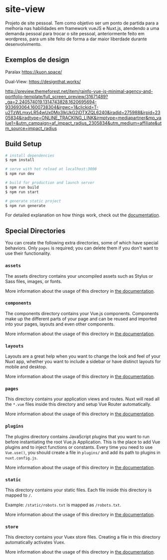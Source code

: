 # site-view

Projeto de site pessoal. Tem como objetivo ser um ponto de partida para a melhoria nas habilidades em framework vueJS e Nuxt.js, atendendo a uma demanda pessoal para trocar o site pessoal, anteriormente feito em wordpress, para um site feito de forma a dar maior liberdade durante desenvolvimento.

## Exemplos de design

Paralax
https://kuon.space/

Dual-View:
https://designthat.works/

http://preview.themeforest.net/item/rainfo-vue-js-minimal-agency-and-portfolio-template/full_screen_preview/31671489?_ga=2.240574019.1314743828.1620695694-933693064.1600738304&irgwc=1&clickid=T-u2TzWLmxyLR54wUx0Mo3IkUkG2jDTXZQL6240&iradid=275988&irpid=2305834&iradtype=ONLINE_TRACKING_LINK&irmptype=mediapartner&mp_value1=&utm_campaign=af_impact_radius_2305834&utm_medium=affiliate&utm_source=impact_radius

## Build Setup

```bash
# install dependencies
$ npm install

# serve with hot reload at localhost:3000
$ npm run dev

# build for production and launch server
$ npm run build
$ npm run start

# generate static project
$ npm run generate
```

For detailed explanation on how things work, check out the [documentation](https://nuxtjs.org).

## Special Directories

You can create the following extra directories, some of which have special behaviors. Only `pages` is required; you can delete them if you don't want to use their functionality.

### `assets`

The assets directory contains your uncompiled assets such as Stylus or Sass files, images, or fonts.

More information about the usage of this directory in [the documentation](https://nuxtjs.org/docs/2.x/directory-structure/assets).

### `components`

The components directory contains your Vue.js components. Components make up the different parts of your page and can be reused and imported into your pages, layouts and even other components.

More information about the usage of this directory in [the documentation](https://nuxtjs.org/docs/2.x/directory-structure/components).

### `layouts`

Layouts are a great help when you want to change the look and feel of your Nuxt app, whether you want to include a sidebar or have distinct layouts for mobile and desktop.

More information about the usage of this directory in [the documentation](https://nuxtjs.org/docs/2.x/directory-structure/layouts).

### `pages`

This directory contains your application views and routes. Nuxt will read all the `*.vue` files inside this directory and setup Vue Router automatically.

More information about the usage of this directory in [the documentation](https://nuxtjs.org/docs/2.x/get-started/routing).

### `plugins`

The plugins directory contains JavaScript plugins that you want to run before instantiating the root Vue.js Application. This is the place to add Vue plugins and to inject functions or constants. Every time you need to use `Vue.use()`, you should create a file in `plugins/` and add its path to plugins in `nuxt.config.js`.

More information about the usage of this directory in [the documentation](https://nuxtjs.org/docs/2.x/directory-structure/plugins).

### `static`

This directory contains your static files. Each file inside this directory is mapped to `/`.

Example: `/static/robots.txt` is mapped as `/robots.txt`.

More information about the usage of this directory in [the documentation](https://nuxtjs.org/docs/2.x/directory-structure/static).

### `store`

This directory contains your Vuex store files. Creating a file in this directory automatically activates Vuex.

More information about the usage of this directory in [the documentation](https://nuxtjs.org/docs/2.x/directory-structure/store).
